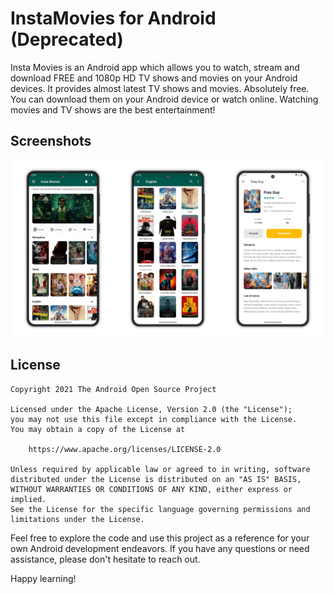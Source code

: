 # InstaMovies for Android (Deprecated)

Insta Movies is an Android app which allows you to watch, stream and download FREE and 1080p HD TV shows and movies on your Android devices. It provides almost latest TV shows and movies. Absolutely free. You can download them on your Android device or watch online. Watching movies and TV shows are the best entertainment!

## Screenshots

<picture>
  <source media="(prefers-color-scheme: dark)" srcset="screenshots/screenshot-dark.png">
  <source media="(prefers-color-scheme: light)" srcset="screenshots/screenshot.png">
  <img alt="App Screenshot" src="screenshots/screenshot.png">
</picture>

## License

```
Copyright 2021 The Android Open Source Project

Licensed under the Apache License, Version 2.0 (the "License");
you may not use this file except in compliance with the License.
You may obtain a copy of the License at

    https://www.apache.org/licenses/LICENSE-2.0

Unless required by applicable law or agreed to in writing, software
distributed under the License is distributed on an "AS IS" BASIS,
WITHOUT WARRANTIES OR CONDITIONS OF ANY KIND, either express or implied.
See the License for the specific language governing permissions and
limitations under the License.
```

Feel free to explore the code and use this project as a reference for your own Android development endeavors. If you have any questions or need assistance, please don't hesitate to reach out.

Happy learning!
